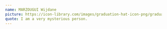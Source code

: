 ```yaml
---
name: MARZOUGUI Wijdane
picture: https://icon-library.com/images/graduation-hat-icon-png/graduation-hat-icon-png-29.jpg
quote: I am a very mysterious person.
---
```

